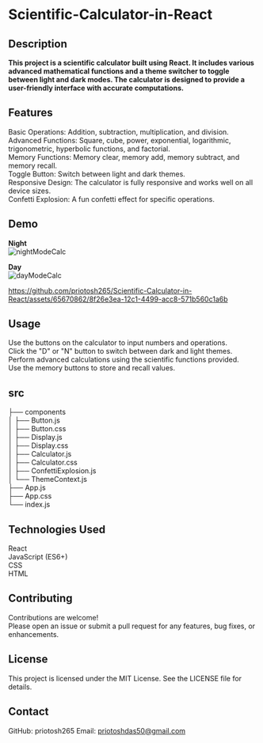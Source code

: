 # Scientific-Calculator-in-React

## Description
<B>This project is a scientific calculator built using React. It includes various advanced mathematical functions and a theme switcher to toggle between light and dark modes. The calculator is designed to provide a user-friendly interface with accurate computations. </B>

## Features
Basic Operations: Addition, subtraction, multiplication, and division.<br>
Advanced Functions: Square, cube, power, exponential, logarithmic, trigonometric, hyperbolic functions, and factorial.<br>
Memory Functions: Memory clear, memory add, memory subtract, and memory recall. <br>
Toggle Button: Switch between light and dark themes. <br>
Responsive Design: The calculator is fully responsive and works well on all device sizes. <br>
Confetti Explosion: A fun confetti effect for specific operations. <br>

## Demo

**Night** <Br>
![nightModeCalc](https://github.com/priotosh265/Scientific-Calculator-in-React/assets/65670862/21490c2c-fe3b-4fb4-a6ee-a7b06485eea1)

**Day** <Br>
![dayModeCalc](https://github.com/priotosh265/Scientific-Calculator-in-React/assets/65670862/a07d0e81-6527-449f-8081-391d4a1ac183)

https://github.com/priotosh265/Scientific-Calculator-in-React/assets/65670862/8f26e3ea-12c1-4499-acc8-571b560c1a6b

## Usage

Use the buttons on the calculator to input numbers and operations. <br>
Click the "D" or "N" button to switch between dark and light themes. <br>
Perform advanced calculations using the scientific functions provided. <br>
Use the memory buttons to store and recall values. <br>

## src

├── components <Br>
│   ├── Button.js <Br>
│   ├── Button.css <Br>
│   ├── Display.js <Br>
│   ├── Display.css <Br>
│   ├── Calculator.js <Br>
│   ├── Calculator.css <Br>
│   ├── ConfettiExplosion.js<br>
│   └── ThemeContext.js <br>
├── App.js <br>
├── App.css <br>
└── index.js <br>

## Technologies Used
React <br>
JavaScript (ES6+) <br>
CSS <br>
HTML

## Contributing
Contributions are welcome! <br> Please open an issue or submit a pull request for any features, bug fixes, or enhancements.

## License
This project is licensed under the MIT License. See the LICENSE file for details.

## Contact
GitHub: priotosh265
Email: priotoshdas50@gmail.com

